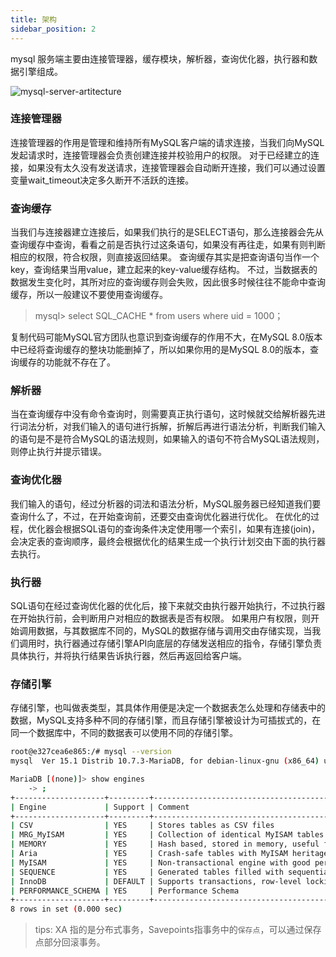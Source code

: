 ```yaml
---
title: 架构
sidebar_position: 2
---
```



mysql 服务端主要由连接管理器，缓存模块，解析器，查询优化器，执行器和数据引擎组成。

![mysql-server-artitecture](/images/mysql-server-artitecture.png)


### 连接管理器

连接管理器的作用是管理和维持所有MySQL客户端的请求连接，当我们向MySQL发起请求时，连接管理器会负责创建连接并校验用户的权限。
对于已经建立的连接，如果没有太久没有发送请求，连接管理器会自动断开连接，我们可以通过设置变量wait_timeout决定多久断开不活跃的连接。




### 查询缓存

当我们与连接器建立连接后，如果我们执行的是SELECT语句，那么连接器会先从查询缓存中查询，看看之前是否执行过这条语句，如果没有再往走，如果有则判断相应的权限，符合权限，则直接返回结果。
查询缓存其实是把查询语句当作一个key，查询结果当用value，建立起来的key-value缓存结构。
不过，当数据表的数据发生变化时，其所对应的查询缓存则会失败，因此很多时候往往不能命中查询缓存，所以一般建议不要使用查询缓存。

> mysql> select SQL_CACHE * from users where uid = 1000；

复制代码可能MySQL官方团队也意识到查询缓存的作用不大，在MySQL 8.0版本中已经将查询缓存的整块功能删掉了，所以如果你用的是MySQL 8.0的版本，查询缓存的功能就不存在了。


### 解析器

当在查询缓存中没有命令查询时，则需要真正执行语句，这时候就交给解析器先进行词法分析，对我们输入的语句进行拆解，折解后再进行语法分析，判断我们输入的语句是不是符合MySQL的语法规则，如果输入的语句不符合MySQL语法规则，则停止执行并提示错误。





### 查询优化器

我们输入的语句，经过分析器的词法和语法分析，MySQL服务器已经知道我们要查询什么了，不过，在开始查询前，还要交由查询优化器进行优化。
在优化的过程，优化器会根据SQL语句的查询条件决定使用哪一个索引，如果有连接(join)，会决定表的查询顺序，最终会根据优化的结果生成一个执行计划交由下面的执行器去执行。




### 执行器

SQL语句在经过查询优化器的优化后，接下来就交由执行器开始执行，不过执行器在开始执行前，会判断用户对相应的数据表是否有权限。
如果用户有权限，则开始调用数据，与其数据库不同的，MySQL的数据存储与调用交由存储实现，当我们调用时，执行器通过存储引擎API向底层的存储发送相应的指令，存储引擎负责具体执行，并将执行结果告诉执行器，然后再返回给客户端。



### 存储引擎

存储引擎，也叫做表类型，其具体作用便是决定一个数据表怎么处理和存储表中的数据，MySQL支持多种不同的存储引擎，而且存储引擎被设计为可插拔式的，在同一个数据库中，不同的数据表可以使用不同的存储引擎。



```bash
root@e327cea6e865:/# mysql --version
mysql  Ver 15.1 Distrib 10.7.3-MariaDB, for debian-linux-gnu (x86_64) using readline 5.2

MariaDB [(none)]> show engines
    -> ;
+--------------------+---------+-------------------------------------------------------------------------------------------------+--------------+------+------------+
| Engine             | Support | Comment                                                                                         | Transactions | XA   | Savepoints |
+--------------------+---------+-------------------------------------------------------------------------------------------------+--------------+------+------------+
| CSV                | YES     | Stores tables as CSV files                                                                      | NO           | NO   | NO         |
| MRG_MyISAM         | YES     | Collection of identical MyISAM tables                                                           | NO           | NO   | NO         |
| MEMORY             | YES     | Hash based, stored in memory, useful for temporary tables                                       | NO           | NO   | NO         |
| Aria               | YES     | Crash-safe tables with MyISAM heritage. Used for internal temporary tables and privilege tables | NO           | NO   | NO         |
| MyISAM             | YES     | Non-transactional engine with good performance and small data footprint                         | NO           | NO   | NO         |
| SEQUENCE           | YES     | Generated tables filled with sequential values                                                  | YES          | NO   | YES        |
| InnoDB             | DEFAULT | Supports transactions, row-level locking, foreign keys and encryption for tables                | YES          | YES  | YES        |
| PERFORMANCE_SCHEMA | YES     | Performance Schema                                                                              | NO           | NO   | NO         |
+--------------------+---------+-------------------------------------------------------------------------------------------------+--------------+------+------------+
8 rows in set (0.000 sec)
```

> tips: XA 指的是分布式事务，Savepoints指事务中的`保存点`，可以通过保存点部分回滚事务。







